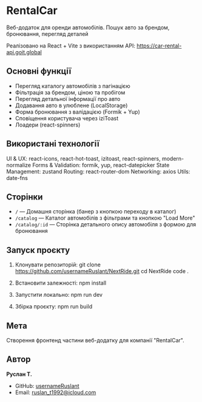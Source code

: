 # RentalCar

Веб-додаток для оренди автомобілів.
Пошук авто за брендом, бронювання, перегляд деталей

Реалізовано на React + Vite з використанням API: https://car-rental-api.goit.global

## Основні функції

- Перегляд каталогу автомобілів з пагінацією
- Фільтрація за брендом, ціною та пробігом
- Перегляд детальної інформації про авто
- Додавання авто в улюблене (LocalStorage)
- Форма бронювання з валідацією (Formik + Yup)
- Сповіщення користувача через iziToast
- Лоадери (react-spinners)

## Використані технології

UI & UX: react-icons, react-hot-toast, izitoast, react-spinners, modern-normalize
Forms & Validation: formik, yup, react-datepicker
State Management: zustand
Routing: react-router-dom
Networking: axios
Utils: date-fns

## Сторінки

- `/` — Домашня сторінка (банер з кнопкою переходу в каталог)
- `/catalog` — Каталог автомобілів з фільтрами та кнопкою "Load More"
- `/catalog/:id` — Сторінка детального опису автомобіля з формою для бронювання

## Запуск проєкту

1. Клонувати репозиторій:
   git clone https://github.com/usernameRuslant/NextRide.git
   cd NextRide
   code .

2. Встановити залежності:
   npm install

3. Запустити локально:
   npm run dev

4. Збірка проєкту:
   npm run build

## Мета

Створення фронтенд частини веб-додатку для компанії "RentalCar".

## Автор

**Руслан Т.**

- GitHub: [usernameRuslant](https://github.com/usernameRuslant)
- Email: ruslan_t1992@icloud.com
